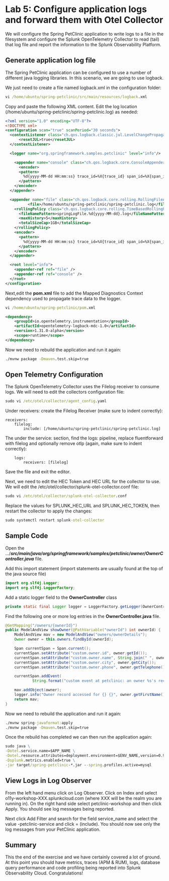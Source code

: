 # Lab 5: Configure application logs and forward them with Otel Collector

We will configure the Spring PetClinic application to write logs to a file in the filesystem and configure the Splunk OpenTelemetry Collector to read (tail) that log file and report the information to the Splunk Observability Platform.

## Generate application log file

The Spring PetClinic application can be configured to use a number of different java logging libraries. In this scenario, we are going to use logback. 

We just need to create a file named logback.xml in the configuration folder:

```cmd
vi /home/ubuntu/spring-petclinic/src/main/resources/logback.xml
```

Copy and paste the following XML content. Edit the log location (/home/ubuntu/spring-petclinic/spring-petclinic.log) as needed:

```xml
<?xml version="1.0" encoding="UTF-8"?>
<!DOCTYPE xml>
<configuration scan="true" scanPeriod="30 seconds">
  <contextListener class="ch.qos.logback.classic.jul.LevelChangePropagator">
      <resetJUL>true</resetJUL>
  </contextListener>

  <logger name="org.springframework.samples.petclinic" level="info"/>

    <appender name="console" class="ch.qos.logback.core.ConsoleAppender">
      <encoder>
      <pattern>
        %d{yyyy-MM-dd HH:mm:ss} trace_id=%X{trace_id} span_id=%X{span_id} trace_flags=%X{trace_flags} service.name=%property{otel.resource.service.name} deployment.environment=%property{otel.resource.deployment.environment} message="%msg" %n
      </pattern>
    </encoder>
  </appender>

  <appender name="file" class="ch.qos.logback.core.rolling.RollingFileAppender">
          <file>/home/ubuntu/spring-petclinic/spring-petclinic.log</file>
    <rollingPolicy class="ch.qos.logback.core.rolling.TimeBasedRollingPolicy">
      <fileNamePattern>springLogFile.%d{yyyy-MM-dd}.log</fileNamePattern>
      <maxHistory>5</maxHistory>
      <totalSizeCap>1GB</totalSizeCap>
    </rollingPolicy>
    <encoder>
      <pattern>
        %d{yyyy-MM-dd HH:mm:ss} trace_id=%X{trace_id} span_id=%X{span_id} trace_flags=%X{trace_flags} service.name=%property{otel.resource.service.name} deployment.environment=%property{otel.resource.deployment.environment} message="%msg" %n
      </pattern>
    </encoder>
  </appender>

  <root level="info">
    <appender-ref ref="file" />
    <appender-ref ref="console" />
  </root>
</configuration>
```


Next,edit the **pom.xml** file to add the Mapped Diagnostics Context dependency used to propagate trace data to the logger. 

```cmd
vi /home/ubuntu/spring-petclinic/pom.xml
```

```xml
<dependency>
    <groupId>io.opentelemetry.instrumentation</groupId>
    <artifactId>opentelemetry-logback-mdc-1.0</artifactId>
    <version>1.31.0-alpha</version>
    <scope>runtime</scope>
</dependency>
```

Now we need to rebuild the application and run it again:

```cmd
./mvnw package -Dmaven.test.skip=true
```


## Open Telemetry Configuration

The Splunk OpenTelemetry Collector uses the Filelog receiver to consume logs. We will need to edit the collectors configuration file:

```cmd
sudo vi /etc/otel/collector/agent_config.yaml
```

Under receivers: create the Filelog Receiver (make sure to indent correctly):

```
receivers:
    filelog:
        include: [/home/ubuntu/spring-petclinic/spring-petclinic.log]
```

The under the service: section, find the logs: pipeline, replace fluentforward with filelog and optionally remove otlp (again, make sure to indent correctly):

```
    logs:
        receivers: [filelog]
```

Save the file and exit the editor. 

Next, we need to edit the HEC Token and HEC URL for the collector to use. We will edit the /etc/otel/collector/splunk-otel-collector.conf file:

```cmd
sudo vi /etc/otel/collector/splunk-otel-collector.conf
```

Replace the values for SPLUNK_HEC_URL and SPLUNK_HEC_TOKEN, then restart the collector to apply the changes:


```cmd
sudo systemctl restart splunk-otel-collector
```

## Sample Code  


Open the .../***src/main/java/org/springframework/samples/petclinic/owner/OwnerController.java*** file.

Add this import statement (import statements are usually found at the top of the java source file)
```java
import org.slf4j.Logger;
import org.slf4j.LoggerFactory;
```

Add a static logger field to the **OwnerController** class
```java
private static final Logger logger = LoggerFactory.getLogger(OwnerController.class);
```

Find the following one or more log entries in the **OwnerController.java** file.
```java
@GetMapping("/owners/{ownerId}")
public ModelAndView showOwner(@PathVariable("ownerId") int ownerId) {
    ModelAndView mav = new ModelAndView("owners/ownerDetails");
    Owner owner = this.owners.findById(ownerId);

    Span currentSpan = Span.current();
    currentSpan.setAttribute("custom.owner.id", owner.getId());
    currentSpan.setAttribute("custom.owner.name", String.join(" ", owner.getFirstName(), owner.getLastName()));
    currentSpan.setAttribute("custom.owner.city", owner.getCity());
    currentSpan.setAttribute("custom.owner.phone", owner.getTelephone());

    currentSpan.addEvent(
            String.format("custom event at petclinic: an owner %s's record was viewed", owner.getFirstName()));

    mav.addObject(owner);
    logger.info("Owner record accessed for {} {}", owner.getFirstName(), owner.getLastName());
    return mav;
}
```

Now we need to rebuild the application and run it again:

```cmd
./mvnw spring-javaformat:apply
./mvnw package -Dmaven.test.skip=true
```

Once the rebuild has completed we can then run the application again:

```cmd
sudo java \
-Dotel.service.name=$APP_NAME \
-Dotel.resource.attributes=deployment.environment=$ENV_NAME,version=0.970 \
-Dsplunk.metrics.enabled=true \
-jar target/spring-petclinic-*.jar --spring.profiles.active=mysql
```


## View Logs in Log Observer

From the left hand menu click on Log Observer. Click on Index and select o11y-workshop-XXX.splunkcloud.com (where XXX will be the realm you are running in). On the right hand side select petclinic-workshop and then click Apply. You should see log messages being reported.

Next click Add Filter and search for the field service_name and select the value <your host name>-petclinic-service and click = (include). You should now see only the log messages from your PetClinic application.


## Summary

This the end of the exercise and we have certainly covered a lot of ground. At this point you should have metrics, traces (APM & RUM), logs, database query performance and code profiling being reported into Splunk Observability Cloud. Congratulations!